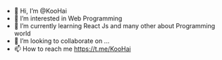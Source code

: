 - 👋 Hi, I’m @KooHai
- 👀 I’m interested in Web Programming
- 🌱 I’m currently learning React Js and many other about Programming world
- 💞️ I’m looking to collaborate on ...
- 📫 How to reach me https://t.me/KooHai

<!---
KooHai/KooHai is a ✨ special ✨ repository because its `README.md` (this file) appears on your GitHub profile.
You can click the Preview link to take a look at your changes.
--->
